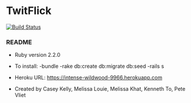 <h1>TwitFlick</h1>

[![Build Status](https://travis-ci.org/melissalouie/twitflick.svg)](https://travis-ci.org/melissalouie/twitflick)

<h3>README</h3>

* Ruby version
  2.2.0

* To install:
  -bundle
  -rake db:create db:migrate db:seed
  -rails s

* Heroku URL: https://intense-wildwood-9966.herokuapp.com

* Created by Casey Kelly, Melissa Louie, Melissa Khat, Kenneth To, Pete Vliet
